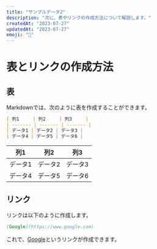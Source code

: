 ```yaml
---
title: "サンプルデータ2"
description: "次に、表やリンクの作成方法について解説します。"
createdAt: "2023-07-27"
updatedAt: "2023-07-27"
emoji: "🔗"
---
```


# 表とリンクの作成方法

## 表

Markdownでは、次のように表を作成することができます。

```markdown
| 列1     | 列2     | 列3     |
| ------- | ------- | ------- |
| データ1 | データ2 | データ3 |
| データ4 | データ5 | データ6 |
```

| 列1     | 列2     | 列3     |
| ------- | ------- | ------- |
| データ1 | データ2 | データ3 |
| データ4 | データ5 | データ6 |

## リンク

リンクは以下のように作成します。

```markdown
[Google](https://www.google.com)
```

これで、[Google](https://www.google.com)というリンクが作成できます。
